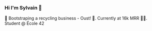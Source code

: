 ### Hi I'm Sylvain 👋

🌱  Bootstraping a recycling business - Oust! 
💸. Currently at 16k MRR 
👨‍💻. Student @ École 42

<!--
**SylvainLosey/SylvainLosey** is a ✨ _special_ ✨ repository because its `README.md` (this file) appears on your GitHub profile.

Here are some ideas to get you started:

- 🔭 I’m currently working on ...
- 🌱 I’m currently learning ...
- 👯 I’m looking to collaborate on ...
- 🤔 I’m looking for help with ...
- 💬 Ask me about ...
- 📫 How to reach me: ...
- 😄 Pronouns: ...
- ⚡ Fun fact: ...
-->
